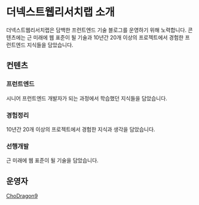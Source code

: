 # 더넥스트웹리서치랩 소개
더넥스트웹리서치랩은 담백한 프런트엔드 기술 블로그를 운영하기 위해 노력합니다.​ 콘텐츠에는 근 미래에 웹 표준이 될 기술과 10년간 20개 이상의 프로젝트에서 경험한 프런트엔드 지식들을 담았습니다.

## 컨텐츠
### 프런트엔드
시니어 프런트엔드 개발자가 되는 과정에서 학습했던 지식들을 담았습니다.
​
### 경험정리
10년간 20개 이상의 프로젝트에서 경험한 지식과 생각을 담았습니다.

### 선행개발
근 미래에 웹 표준이 될 기술을 담았습니다.

## 운영자
[ChoDragon9](https://github.com/ChoDragon9)

